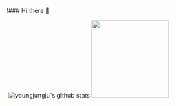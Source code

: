 !### Hi there 👋
​
<!--
**youngjungju/youngjungju** is a ✨ _special_ ✨ repository because its `README.md` (this file) appears on your GitHub profile.
​

Here are some ideas to get you started:
​
- 🔭 I’m currently working on ...
- 🌱 I’m currently learning ...
- 👯 I’m looking to collaborate on ...
- 🤔 I’m looking for help with ...
- 💬 Ask me about ...
- 📫 How to reach me: ...
- 😄 Pronouns: ...
- ⚡ Fun fact: ...
-->
​
![youngjungju's github stats](https://github-readme-stats.vercel.app/api?username=youngjungju&show_icons=true&hide_border=true)
<img aglin="center" height="180em" src="https://github-readme-stats.vercel.app/api/top-langs/?username=youngjungju&layout=compact&langs_count=8"/>
  <br>

